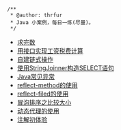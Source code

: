 ```
/**
 * @author: thrfur
 * Java 小案例，每日一练(尽量)。
 */
```
- [求完数](src/com/javaCase/perfectNumber.java)
- [用接口实现工资税费计算](src/com/javaCase/incomeTax.java)
- [自建链式操作](src/com/javaCase/chainOperation.java)
- [使用StringJoinner构造SELECT语句](src/com/javaCase/StringJoinnerSELECT.java)
- [Java常见异常](src/com/javaCase/ExceptionExample.md)
- [reflect-method的使用](src/com/javaCase/reflectMethod.java)
- [reflect-filed的使用](src/com/javaCase/reflectField/reflectFiled.java)
- [冒泡排序之比较大小](src/com/javaCase/compareSize.java)
- [动态代理的使用](src/com/javaCase/InvocationHandler/proxyCase_1.java)
- [注解初体验](src/com/javaCase/Annotation/annotationRangeCheck.java)

